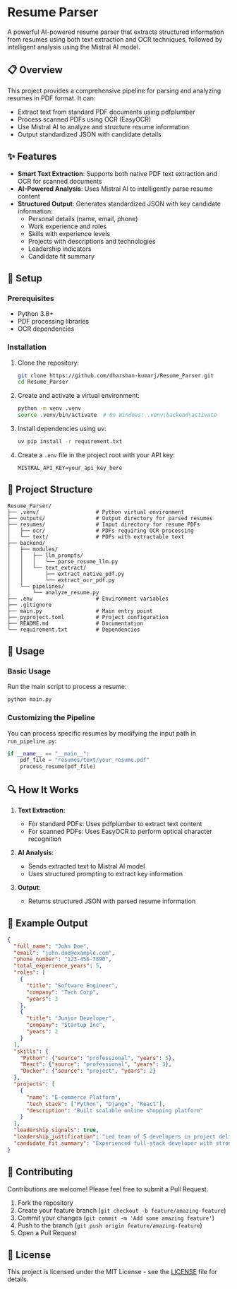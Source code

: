 # Resume Parser

A powerful AI-powered resume parser that extracts structured information from resumes using both text extraction and OCR techniques, followed by intelligent analysis using the Mistral AI model.

## 📋 Overview

This project provides a comprehensive pipeline for parsing and analyzing resumes in PDF format. It can:

- Extract text from standard PDF documents using pdfplumber
- Process scanned PDFs using OCR (EasyOCR)
- Use Mistral AI to analyze and structure resume information
- Output standardized JSON with candidate details

## ✨ Features

- **Smart Text Extraction**: Supports both native PDF text extraction and OCR for scanned documents
- **AI-Powered Analysis**: Uses Mistral AI to intelligently parse resume content
- **Structured Output**: Generates standardized JSON with key candidate information:
  - Personal details (name, email, phone)
  - Work experience and roles
  - Skills with experience levels
  - Projects with descriptions and technologies
  - Leadership indicators
  - Candidate fit summary

## 🔧 Setup

### Prerequisites

- Python 3.8+
- PDF processing libraries
- OCR dependencies

### Installation

1. Clone the repository:
   ```bash
   git clone https://github.com/dharshan-kumarj/Resume_Parser.git
   cd Resume_Parser
   ```

2. Create and activate a virtual environment:
   ```bash
   python -m venv .venv
   source .venv/bin/activate  # On Windows: .venv\backend\activate
   ```

3. Install dependencies using uv:
   ```bash
   uv pip install -r requirement.txt
   ```

4. Create a `.env` file in the project root with your API key:
   ```
   MISTRAL_API_KEY=your_api_key_here
   ```

## 📁 Project Structure

```
Resume_Parser/
├── .venv/                  # Python virtual environment
├── outputs/                # Output directory for parsed resumes
├── resumes/                # Input directory for resume PDFs
│   ├── ocr/                # PDFs requiring OCR processing
│   └── text/               # PDFs with extractable text
├── backend/
│   ├── modules/
│   │   ├── llm_prompts/
│   │   │   └── parse_resume_llm.py
│   │   └── text_extract/
│   │       ├── extract_native_pdf.py
│   │       └── extract_ocr_pdf.py
│   └── pipelines/
│       └── analyze_resume.py
├── .env                    # Environment variables
├── .gitignore
├── main.py                 # Main entry point
├── pyproject.toml          # Project configuration
├── README.md               # Documentation
└── requirement.txt         # Dependencies
```

## 🚀 Usage

### Basic Usage

Run the main script to process a resume:

```bash
python main.py
```

### Customizing the Pipeline

You can process specific resumes by modifying the input path in `run_pipeline.py`:

```python
if __name__ == "__main__":
    pdf_file = "resumes/text/your_resume.pdf"
    process_resume(pdf_file)
```

## 🔍 How It Works

1. **Text Extraction**: 
   - For standard PDFs: Uses pdfplumber to extract text content
   - For scanned PDFs: Uses EasyOCR to perform optical character recognition

2. **AI Analysis**:
   - Sends extracted text to Mistral AI model
   - Uses structured prompting to extract key information

3. **Output**:
   - Returns structured JSON with parsed resume information

## 📝 Example Output

```json
{
  "full_name": "John Doe",
  "email": "john.doe@example.com",
  "phone_number": "123-456-7890",
  "total_experience_years": 5,
  "roles": [
    {
      "title": "Software Engineer",
      "company": "Tech Corp",
      "years": 3
    },
    {
      "title": "Junior Developer",
      "company": "Startup Inc",
      "years": 2
    }
  ],
  "skills": {
    "Python": {"source": "professional", "years": 5},
    "React": {"source": "professional", "years": 3},
    "Docker": {"source": "project", "years": 2}
  },
  "projects": [
    {
      "name": "E-commerce Platform",
      "tech_stack": ["Python", "Django", "React"],
      "description": "Built scalable online shopping platform"
    }
  ],
  "leadership_signals": true,
  "leadership_justification": "Led team of 5 developers in project delivery",
  "candidate_fit_summary": "Experienced full-stack developer with strong Python skills and team leadership experience"
}
```

## 🤝 Contributing

Contributions are welcome! Please feel free to submit a Pull Request.

1. Fork the repository
2. Create your feature branch (`git checkout -b feature/amazing-feature`)
3. Commit your changes (`git commit -m 'Add some amazing feature'`)
4. Push to the branch (`git push origin feature/amazing-feature`)
5. Open a Pull Request

## 📄 License

This project is licensed under the MIT License - see the [LICENSE](LICENSE) file for details.
